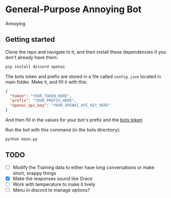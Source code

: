 # General-Purpose Annoying Bot

Annoying

## Getting started

Clone the repo and navigate to it, and then install these dependencies if you don't already have them:

```bash
pip install discord openai
```

The bots token and prefix are stored in a file called `config.json` located in main folder. Make it, and fill it with this:

```json
{
  "token": "YOUR_TOKEN_HERE",
  "prefix": "YOUR_PREFIX_HERE",
  "openai_api_key": "YOUR_OPENAI_API_KEY_HERE"
}
```

And then fill in the values for your bot's prefix and the [bots token](https://discord.com/developers/applications)

Run the bot with this command (in the bots directiory):

```bash
python main.py
```

## TODO

- [ ] Modify the Training data to either have long conversations or make short, snappy things
- [x] Make the responses sound like Grace
- [ ] Work with temperature to make it lively
- [ ] Menu in discord to manage options?

